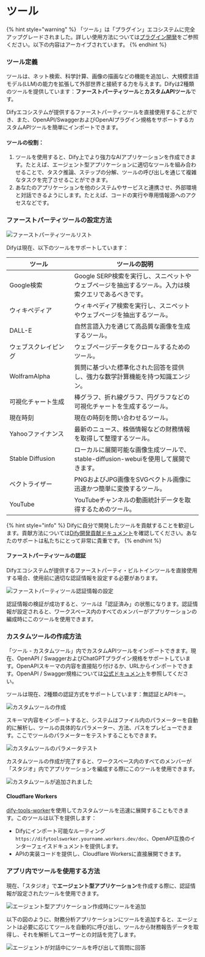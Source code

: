 # ツール

{% hint style="warning" %}
「ツール」は「プラグイン」エコシステムに完全アップグレードされました。詳しい使用方法については[プラグイン開発](https://docs.dify.ai/ja-jp/plugins/quick-start/install-plugins)をご参照ください。以下の内容はアーカイブされています。
{% endhint %}

### ツール定義

ツールは、ネット検索、科学計算、画像の描画などの機能を追加し、大規模言語モデル(LLM)の能力を拡張して外部世界と接続する力を与えます。Difyは2種類のツールを提供しています：**ファーストパーティツール**と**カスタムAPIツール**です。

Difyエコシステムが提供するファーストパーティツールを直接使用することができ、また、OpenAPI/SwaggerおよびOpenAIプラグイン規格をサポートするカスタムAPIツールを簡単にインポートできます。

#### ツールの役割：

1. ツールを使用すると、Dify上でより強力なAIアプリケーションを作成できます。たとえば、エージェント型アプリケーションに適切なツールを組み合わせることで、タスク推論、ステップの分解、ツールの呼び出しを通じて複雑なタスクを完了させることができます。
2. あなたのアプリケーションを他のシステムやサービスと連携させ、外部環境と対話できるようにします。たとえば、コードの実行や専用情報源へのアクセスなどです。

### ファーストパーティツールの設定方法

![ファーストパーティツールリスト](https://assets-docs.dify.ai/dify-enterprise-mintlify/jp/guides/tools/20cffc5ccef7e59ca3f7e7de6fcec302.png)

Difyは現在、以下のツールをサポートしています：

<table><thead><tr><th width="154">ツール</th><th>ツールの説明</th></tr></thead><tbody><tr><td>Google検索</td><td>Google SERP検索を実行し、スニペットやウェブページを抽出するツール。入力は検索クエリであるべきです。</td></tr><tr><td>ウィキペディア</td><td>ウィキペディア検索を実行し、スニペットやウェブページを抽出するツール。</td></tr><tr><td>DALL-E</td><td>自然言語入力を通じて高品質な画像を生成するツール。</td></tr><tr><td>ウェブスクレイピング</td><td>ウェブページデータをクロールするためのツール。</td></tr><tr><td>WolframAlpha</td><td>質問に基づいた標準化された回答を提供し、強力な数学計算機能を持つ知識エンジン。</td></tr><tr><td>可視化チャート生成</td><td>棒グラフ、折れ線グラフ、円グラフなどの可視化チャートを生成するツール。</td></tr><tr><td>現在時刻</td><td>現在の時刻を問い合わせるツール。</td></tr><tr><td>Yahooファイナンス</td><td>最新のニュース、株価情報などの財務情報を取得して整理するツール。</td></tr><tr><td>Stable Diffusion</td><td>ローカルに展開可能な画像生成ツールで、stable-diffusion-webuiを使用して展開できます。</td></tr><tr><td>ベクトライザー</td><td>PNGおよびJPG画像をSVGベクトル画像に迅速かつ簡単に変換するツール。</td></tr><tr><td>YouTube</td><td>YouTubeチャンネルの動画統計データを取得するためのツール。</td></tr></tbody></table>

{% hint style="info" %}
Difyに自分で開発したツールを貢献することを歓迎します。貢献方法については[Dify開発貢献ドキュメント](https://github.com/langgenius/dify/blob/main/CONTRIBUTING.md)を確認してください。あなたのサポートは私たちにとって非常に貴重です。
{% endhint %}

#### ファーストパーティツールの認証

Difyエコシステムが提供するファーストパーティ・ビルトインツールを直接使用する場合、使用前に適切な認証情報を設定する必要があります。

![ファーストパーティツール認証情報の設定](https://assets-docs.dify.ai/dify-enterprise-mintlify/jp/guides/tools/67643e5b416c155a1e3af54d3c5bb136.png)

認証情報の検証が成功すると、ツールは「認証済み」の状態になります。認証情報が設定されると、ワークスペース内のすべてのメンバーがアプリケーションの編成時にこのツールを使用できます。

### カスタムツールの作成方法

「ツール - カスタムツール」内でカスタムAPIツールをインポートできます。現在、OpenAPI / SwaggerおよびChatGPTプラグイン規格をサポートしています。OpenAPIスキーマの内容を直接貼り付けるか、URLからインポートできます。OpenAPI / Swagger規格については[公式ドキュメント](https://swagger.io/specification/)を参照してください。

ツールは現在、2種類の認証方式をサポートしています：無認証とAPIキー。

![カスタムツールの作成](https://assets-docs.dify.ai/dify-enterprise-mintlify/jp/guides/tools/308a8b052236aad9531ce723988e8005.png)

スキーマ内容をインポートすると、システムはファイル内のパラメーターを自動的に解析し、ツールの具体的なパラメーター、方法、パスをプレビューできます。ここでツールのパラメーターをテストすることもできます。

![カスタムツールのパラメータテスト](https://assets-docs.dify.ai/dify-enterprise-mintlify/jp/guides/tools/7f16a89d118b94e010a71140043a912c.png)

カスタムツールの作成が完了すると、ワークスペース内のすべてのメンバーが「スタジオ」内でアプリケーションを編成する際にこのツールを使用できます。

![カスタムツールが追加されました](https://assets-docs.dify.ai/dify-enterprise-mintlify/jp/guides/tools/6422555dbb0735400fc66f629677d796.png)

#### Cloudflare Workers

[dify-tools-worker](https://github.com/crazywoola/dify-tools-worker)を使用してカスタムツールを迅速に展開することもできます。このツールは以下を提供します：

* Difyにインポート可能なルーティング `https://difytoolsworker.yourname.workers.dev/doc`、OpenAPI互換のインターフェイスドキュメントを提供します。
* APIの実装コードを提供し、Cloudflare Workersに直接展開できます。

### アプリ内でツールを使用する方法

現在、「スタジオ」で**エージェント型アプリケーション**を作成する際に、認証情報が設定されたツールを使用できます。

![エージェント型アプリケーション作成時にツールを追加](https://assets-docs.dify.ai/dify-enterprise-mintlify/jp/guides/tools/34e5fdc6118a42ffc2923d03c4ef6330.png)

以下の図のように、財務分析アプリケーションにツールを追加すると、エージェントは必要に応じてツールを自動的に呼び出し、ツールから財務報告データを取得し、それを解析してユーザーとの対話を完了します。

![エージェントが対話中にツールを呼び出して質問に回答](https://assets-docs.dify.ai/dify-enterprise-mintlify/jp/guides/tools/d3845b811075914c1e0b4ac9f509d7ed.png)